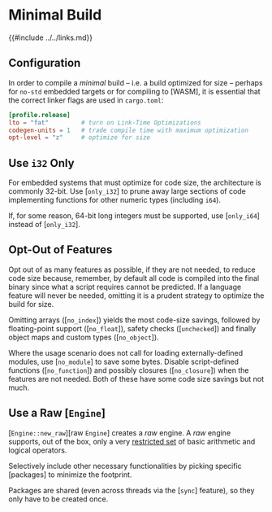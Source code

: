 Minimal Build
=============

{{#include ../../links.md}}

Configuration
-------------

In order to compile a _minimal_ build &ndash; i.e. a build optimized for size &ndash; perhaps for `no-std` embedded targets or for
compiling to [WASM], it is essential that the correct linker flags are used in `cargo.toml`:

```toml
[profile.release]
lto = "fat"         # turn on Link-Time Optimizations
codegen-units = 1   # trade compile time with maximum optimization
opt-level = "z"     # optimize for size
```


Use `i32` Only
--------------

For embedded systems that must optimize for code size, the architecture is commonly 32-bit.
Use [`only_i32`] to prune away large sections of code implementing functions for other numeric types
(including `i64`).

If, for some reason, 64-bit long integers must be supported, use [`only_i64`] instead of [`only_i32`].


Opt-Out of Features
------------------

Opt out of as many features as possible, if they are not needed, to reduce code size because, remember, by default
all code is compiled into the final binary since what a script requires cannot be predicted.
If a language feature will never be needed, omitting it is a prudent strategy to optimize the build for size.

Omitting arrays ([`no_index`]) yields the most code-size savings, followed by floating-point support
([`no_float`]), safety checks ([`unchecked`]) and finally object maps and custom types ([`no_object`]).

Where the usage scenario does not call for loading externally-defined modules, use [`no_module`] to save some bytes.
Disable script-defined functions ([`no_function`]) and possibly closures ([`no_closure`]) when the features are not needed.
Both of these have some code size savings but not much.


Use a Raw [`Engine`]
-------------------

[`Engine::new_raw`][raw `Engine`] creates a _raw_ engine.
A _raw_ engine supports, out of the box, only a very [restricted set]({{rootUrl}}/engine/raw.md#built-in-operators)
of basic arithmetic and logical operators.

Selectively include other necessary functionalities by picking specific [packages] to minimize the footprint.

Packages are shared (even across threads via the [`sync`] feature), so they only have to be created once.
